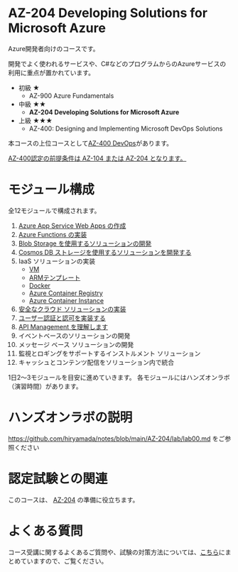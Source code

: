 # AZ-204 Developing Solutions for Microsoft Azure

Azure開発者向けのコースです。

開発でよく使われるサービスや、C#などのプログラムからのAzureサービスの利用に重点が置かれています。

- 初級 ★
  - AZ-900 Azure Fundamentals
- 中級 ★★
  - **AZ-204 Developing Solutions for Microsoft Azure**
- 上級 ★★★
  - AZ-400: Designing and Implementing Microsoft DevOps Solutions

本コースの上位コースとして[AZ-400 DevOps](https://docs.microsoft.com/ja-jp/learn/certifications/exams/az-400)があります。

 [AZ-400認定の前提条件は AZ-104 または AZ-204 となります。](https://docs.microsoft.com/ja-jp/learn/certifications/devops-engineer)

# モジュール構成

全12モジュールで構成されます。

1. [Azure App Service Web Apps の作成](mod01.md)
1. [Azure Functions の実装](mod02.md)
1. [Blob Storage を使用するソリューションの開発](mod03-01-blob.md)
1. [Cosmos DB ストレージを使用するソリューションを開発する](mod04.md)
1. IaaS ソリューションの実装
   - [VM](mod05-01-vm.md)
   - [ARMテンプレート](mod05-02-arm.md)
   - [Docker](mod05-03-docker.md)
   - [Azure Container Registry](mod05-04-acr.md)
   - [Azure Container Instance](mod05-05-aci.md)
2. [安全なクラウド ソリューションの実装](mod06.md)
3. [ユーザー認証と認可を実装する](mod07.md)
4. [API Management を理解します](mod08-01-apim.md)
5. イベントベースのソリューションの開発
6. メッセージ ベース ソリューションの開発
7. 監視とロギングをサポートするインストルメント ソリューション
8. キャッシュとコンテンツ配信をソリューション内で統合

1日2～3モジュールを目安に進めていきます。
各モジュールにはハンズオンラボ（演習時間）があります。

# ハンズオンラボの説明

https://github.com/hiryamada/notes/blob/main/AZ-204/lab/lab00.md
をご参照ください

# 認定試験との関連

このコースは、
[AZ-204](https://docs.microsoft.com/ja-jp/learn/certifications/exams/az-204)
の準備に役立ちます。

# よくある質問

コース受講に関するよくあるご質問や、試験の対策方法については、[こちら](../faq.md)にまとめていますので、ご覧ください。
